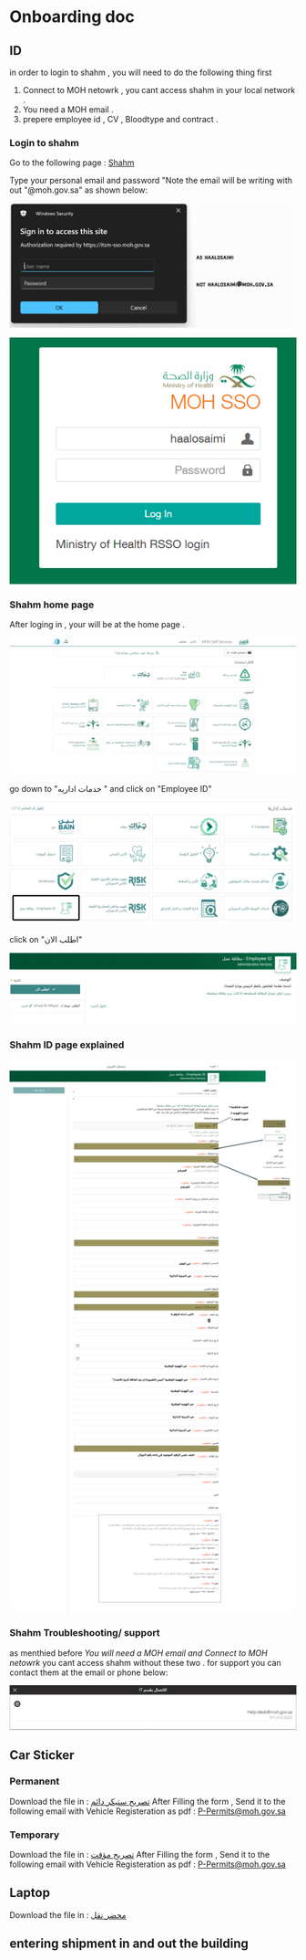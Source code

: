 # Onboarding doc 




## ID
in order to login to shahm , you will need to do the following thing first
1. Connect to MOH netowrk , you cant access shahm in your local network .
2. You need a MOH email . 
3. prepere employee id , CV , Bloodtype and contract .


### Login to shahm
Go to the following page : [Shahm](https://itsm.moh.gov.sa/)



Type your personal email and password "Note the email will be writing with out "@moh.gov.sa" as shown below:

![Image of bounded contexts within a business](./images/Login1.png)

![Image of bounded contexts within a business](./images/login2.png)
### Shahm home page
After loging in , your will be at the home page .

![Image of bounded contexts within a business](./images/shahm_home.png)



go down to "خدمات اداريه " and click on "Employee ID"

![Image of bounded contexts within a business](./images/shahm_homeId.png)

click on "اطلب الان"

![Image of bounded contexts within a business](./images/employeeid.png)



### Shahm ID page explained

![Image of bounded contexts within a business](./images/explained.png)

### Shahm Troubleshooting/ support
as menthied before *You will need a MOH email and Connect to MOH netowrk* you cant access shahm without these two .
for support you can contact them at the email or phone below: 

![Image of bounded contexts within a business](./images/support.png)

## Car Sticker 

### Permanent
Download the file in : [تصريح ستيكر دائم](https://drive.google.com/file/d/18tIJvSwBJt-Hin6_3D2Zcqn_EXdDcNco/view?usp=sharing)
After Filling the form , Send it to the following email with Vehicle Registeration as pdf :
P-Permits@moh.gov.sa


### Temporary
Download the file in : [تصريح مؤقت](https://drive.google.com/file/d/18tIJvSwBJt-Hin6_3D2Zcqn_EXdDcNco/view?usp=sharing)
After Filling the form , Send it to the following email with Vehicle Registeration as pdf :
P-Permits@moh.gov.sa


## Laptop 

Download the file in : [محضر نقل](https://drive.google.com/file/d/1UYcah5zE2bt5DBbibrNKnIiLNhf9i97U/view?usp=sharing)


## entering shipment in and out the building 





